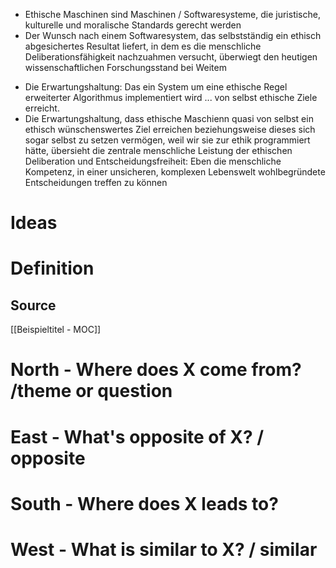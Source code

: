- Ethische Maschinen sind Maschinen / Softwaresysteme, die juristische, kulturelle und moralische Standards gerecht werden
- Der Wunsch nach einem Softwaresystem, das selbstständig ein ethisch abgesichertes Resultat liefert, in dem es die menschliche Deliberationsfähigkeit nachzuahmen versucht, überwiegt den heutigen wissenschaftlichen Forschungsstand bei Weitem
* Die Erwartungshaltung: Das ein System um eine ethische Regel erweiterter Algorithmus implementiert wird ... von selbst ethische Ziele erreicht. 
* Die Erwartungshaltung, dass ethische Maschienn quasi von selbst ein ethisch wünschenswertes Ziel erreichen beziehungsweise dieses sich sogar selbst zu setzen vermögen, weil wir sie zur ethik programmiert hätte, übersieht die zentrale menschliche Leistung der ethischen Deliberation und Entscheidungsfreiheit: Eben die menschliche Kompetenz, in einer unsicheren, komplexen Lebenswelt wohlbegründete Entscheidungen treffen zu können 

# Ideas


# Definition 


## Source  
[[Beispieltitel - MOC]]

# North - Where does X come from? /theme or question

# East - What's opposite of X? / opposite

# South - Where does X leads to? 

# West - What is similar to X? / similar

